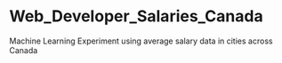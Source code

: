 # Web_Developer_Salaries_Canada
Machine Learning Experiment using average salary data in cities across Canada
